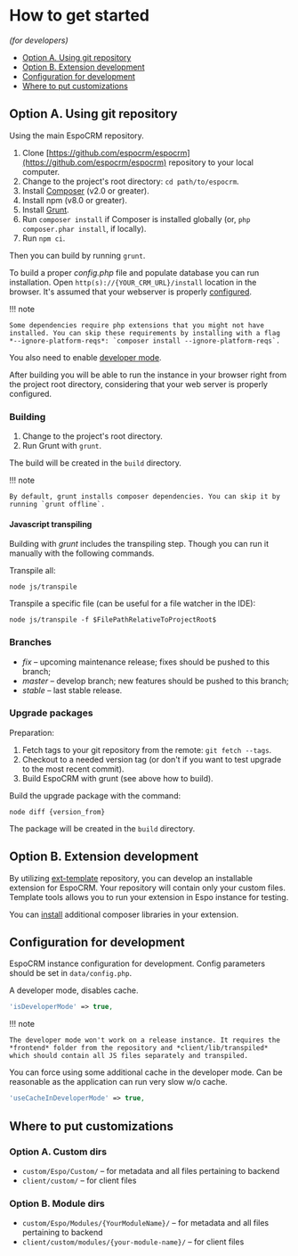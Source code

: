 # How to get started

*(for developers)*

* [Option A. Using git repository](#option-a-using-git-repository)
* [Option B. Extension development](#option-b-extension-development)
* [Configuration for development](#configuration-for-development)
* [Where to put customizations](#where-to-put-customizations)

## Option A. Using git repository

Using the main EspoCRM repository.

1. Clone [https://github.com/espocrm/espocrm](https://github.com/espocrm/espocrm) repository to your local computer.
2. Change to the project's root directory: `cd path/to/espocrm`.
3. Install [Composer](https://getcomposer.org/doc/00-intro.md) (v2.0 or greater).
4. Install npm (v8.0 or greater).
5. Install [Grunt](https://gruntjs.com/installing-grunt).
6. Run `composer install` if Composer is installed globally (or, `php composer.phar install`, if locally).
7. Run `npm ci`.

Then you can build by running `grunt`.

To build a proper *config.php* file and populate database you can run installation. Open `http(s)://{YOUR_CRM_URL}/install` location in the browser. It's assumed that your webserver is properly [configured](../administration/server-configuration.md).

!!! note

    Some dependencies require php extensions that you might not have installed. You can skip these requirements by installing with a flag *--ignore-platform-reqs*: `composer install --ignore-platform-reqs`.

You also need to enable [developer mode](#configuration-for-development).

After building you will be able to run the instance in your browser right from the project root directory, considering that your web server is properly configured.

### Building

1. Change to the project's root directory.
2. Run Grunt with `grunt`.

The build will be created in the `build` directory.

!!! note

    By default, grunt installs composer dependencies. You can skip it by running `grunt offline`.


#### Javascript transpiling

Building with *grunt* includes the transpiling step. Though you can run it manually with the following commands.

Transpile all:

```
node js/transpile
```

Transpile a specific file (can be useful for a file watcher in the IDE):

```
node js/transpile -f $FilePathRelativeToProjectRoot$
```

### Branches

* *fix* – upcoming maintenance release; fixes should be pushed to this branch;
* *master* – develop branch; new features should be pushed to this branch;
* *stable* – last stable release.

### Upgrade packages

Preparation:

1. Fetch tags to your git repository from the remote: `git fetch --tags`.
2. Checkout to a needed version tag (or don't if you want to test upgrade to the most recent commit).
3. Build EspoCRM with grunt (see above how to build).

Build the upgrade package with the command:

```
node diff {version_from}
```

The package will be created in the `build` directory.

## Option B. Extension development

By utilizing [ext-template](https://github.com/espocrm/ext-template) repository, you can develop an installable extension for EspoCRM. Your repository will contain only your custom files. Template tools allows you to run your extension in Espo instance for testing.

You can [install](autoload.md) additional composer libraries in your extension.

## Configuration for development

EspoCRM instance configuration for development. Config parameters should be set in `data/config.php`.

A developer mode, disables cache.

```php
'isDeveloperMode' => true,
```

!!! note

    The developer mode won't work on a release instance. It requires the *frontend* folder from the repository and *client/lib/transpiled* which should contain all JS files separately and transpiled.

You can force using some additional cache in the developer mode. Can be reasonable as the application can run very slow w/o cache.

```php
'useCacheInDeveloperMode' => true,
```


## Where to put customizations

### Option A. Custom dirs

* `custom/Espo/Custom/` – for metadata and all files pertaining to backend
* `client/custom/` – for client files

### Option B. Module dirs

* `custom/Espo/Modules/{YourModuleName}/` – for metadata and all files pertaining to backend
* `client/custom/modules/{your-module-name}/` – for client files

